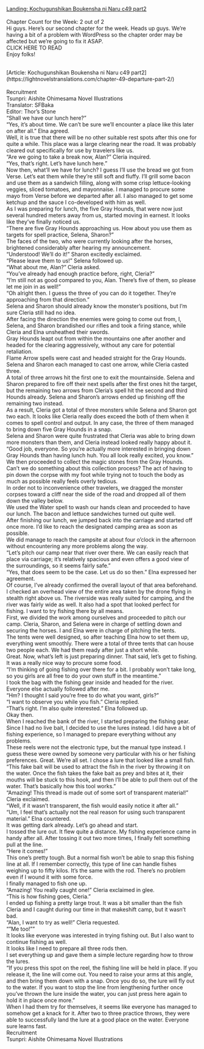 [Landing: Kochugunshikan Boukensha ni Naru c49 part2](https://lightnovelstranslations.com/galactic-navy-officer-chapter-49-part-2/)
<br/><br/>
Chapter Count for the Week: 2 out of 2<br/>
Hi guys. Here’s our second chapter for the week. Heads up guys. We’re having a bit of a problem with WordPress so the chapter order may be affected but we’re going to fix it ASAP.  <br/>
CLICK HERE TO READ<br/>
Enjoy folks!<br/>

<br/>
[Article: Kochugunshikan Boukensha ni Naru c49 part2](https://lightnovelstranslations.com/chapter-49-departure-part-2/)
<br/><br/>
Recruitment<br/>
Tsunpri: Aishite Ohimesama Novel Illustrations<br/>
 Translator: SFBaka <br/>
 Editor: Thor’s Stone <br/>
“Shall we have our lunch here?”<br/>
“Yes, it’s about time. We can’t be sure we’ll encounter a place like this later on after all.” Elna agreed.<br/>
Well, it is true that there will be no other suitable rest spots after this one for quite a while. This place was a large clearing near the road. It was probably cleared out specifically for use by travelers like us.<br/>
“Are we going to take a break now, Alan?” Cleria inquired.<br/>
“Yes, that’s right. Let’s have lunch here.”<br/>
Now then, what’ll we have for lunch? I guess I’ll use the bread we got from Verse. Let’s eat them while they’re still soft and fluffy. I’ll grill some bacon and use them as a sandwich filling, along with some crisp lettuce-looking veggies, sliced tomatoes, and mayonnaise. I managed to procure some mayo from Verse before we departed after all. I also managed to get some ketchup and the sauce I co-developed with him as well.<br/>
As I was preparing for lunch, the five Gray Hounds, that were now just several hundred meters away from us, started moving in earnest. It looks like they’ve finally noticed us.<br/>
“There are five Gray Hounds approaching us. How about you use them as targets for spell practice, Selena, Sharon?”<br/>
The faces of the two, who were currently looking after the horses, brightened considerably after hearing my announcement.<br/>
“Understood! We’ll do it!” Sharon excitedly exclaimed.<br/>
“Please leave them to us!” Selena followed up.<br/>
“What about me, Alan?” Cleria asked.<br/>
“You’ve already had enough practice before, right, Cleria?”<br/>
“I’m still not as good compared to you, Alan. There’s five of them, so please let me join in as well!”<br/>
“Oh alright then. I guess the three of you can do it together. They’re approaching from that direction.”<br/>
Selena and Sharon should already know the monster’s positions, but I’m sure Cleria still had no idea.<br/>
After facing the direction the enemies were going to come out from, I, Selena, and Sharon brandished our rifles and took a firing stance, while Cleria and Elna unsheathed their swords.<br/>
Gray Hounds leapt out from within the mountains one after another and headed for the clearing aggressively, without any care for potential retaliation.<br/>
Flame Arrow spells were cast and headed straight for the Gray Hounds. Selena and Sharon each managed to cast one arrow, while Cleria casted three.<br/>
A total of three arrows hit the first one to exit the mountainside. Selena and Sharon prepared to fire off their next spells after the first ones hit the target, but the remaining two arrows from Cleria’s spell hit the second and third Hounds already. Selena and Sharon’s arrows ended up finishing off the remaining two instead.<br/>
As a result, Cleria got a total of three monsters while Selena and Sharon got two each. It looks like Cleria really does exceed the both of them when it comes to spell control and output. In any case, the three of them managed to bring down five Gray Hounds in a snap.<br/>
Selena and Sharon were quite frustrated that Cleria was able to bring down more monsters than them, and Cleria instead looked really happy about it.<br/>
“Good job, everyone. So you’re actually more interested in bringing down Gray Hounds than having lunch huh. You all look really excited, you know.”<br/>
We then proceeded to collect the magic stones from the Gray Hounds. Can’t we do something about this collection process? The act of having to pin down the corpse with my foot while trying not to touch the body as much as possible really feels overly tedious.<br/>
In order not to inconvenience other travelers, we dragged the monster corpses toward a cliff near the side of the road and dropped all of them down the valley below.<br/>
We used the Water spell to wash our hands clean and proceeded to have our lunch. The bacon and lettuce sandwiches turned out quite well.<br/>
After finishing our lunch, we jumped back into the carriage and started off once more. I’d like to reach the designated camping area as soon as possible.<br/>
We did manage to reach the campsite at about four o’clock in the afternoon without encountering any more problems along the way.<br/>
“Let’s pitch our camp near that river over there. We can easily reach that place via carriage; it’s relatively spacious and even offers a good view of the surroundings, so it seems fairly safe.”<br/>
“Yes, that does seem to be the case. Let us do so then.” Elna expressed her agreement.<br/>
Of course, I’ve already confirmed the overall layout of that area beforehand. I checked an overhead view of the entire area taken by the drone flying in stealth right above us. The riverside was really suited for camping, and the river was fairly wide as well. It also had a spot that looked perfect for fishing. I want to try fishing there by all means.<br/>
First, we divided the work among ourselves and proceeded to pitch our camp. Cleria, Sharon, and Selena were in charge of settling down and securing the horses. I and Elna were in charge of pitching the tents.<br/>
The tents were well designed, so after teaching Elna how to set them up, everything went smoothly. There were a total of three tents that can house two people each. We had them ready after just a short while.<br/>
Great. Now, what’s left is just preparing dinner. That said, let’s get to fishing. It was a really nice way to procure some food.<br/>
“I’m thinking of going fishing over there for a bit. I probably won’t take long, so you girls are all free to do your own stuff in the meantime.”<br/>
I took the bag with the fishing gear inside and headed for the river. Everyone else actually followed after me.<br/>
“Hm? I thought I said you’re free to do what you want, girls?”<br/>
“I want to observe you while you fish.” Cleria replied.<br/>
“That’s right. I’m also quite interested.” Elna followed up.<br/>
Okay then.<br/>
When I reached the bank of the river, I started preparing the fishing gear. Since I had no live bait, I decided to use the lures instead. I did have a bit of fishing experience, so I managed to prepare everything without any problems.<br/>
These reels were not the electronic type, but the manual type instead. I guess these were owned by someone very particular with his or her fishing preferences. Great. We’re all set. I chose a lure that looked like a small fish.<br/>
“This fake bait will be used to attract the fish in the river by throwing it on the water. Once the fish takes the fake bait as prey and bites at it, their mouths will be stuck to this hook, and then I’ll be able to pull them out of the water. That’s basically how this tool works.”<br/>
“Amazing! This thread is made out of some sort of transparent material!” Cleria exclaimed.<br/>
“Well, if it wasn’t transparent, the fish would easily notice it after all.”<br/>
“Um, I feel that’s actually not the real reason for using such transparent material.” Elna countered.<br/>
It was getting dark already. Let’s go ahead and start.<br/>
I tossed the lure out. It flew quite a distance. My fishing experience came in handy after all. After tossing it out two more times, I finally felt something pull at the line.<br/>
“Here it comes!”<br/>
This one’s pretty tough. But a normal fish won’t be able to snap this fishing line at all. If I remember correctly, this type of line can handle fishes weighing up to fifty kilos. It’s the same with the rod. There’s no problem even if I wound it with some force.<br/>
I finally managed to fish one up.<br/>
“Amazing! You really caught one!” Cleria exclaimed in glee.<br/>
“This is how fishing goes, Cleria.”<br/>
I ended up fishing a pretty large trout. It was a bit smaller than the fish Cleria and I caught during our time in that makeshift camp, but it wasn’t bad.<br/>
“Alan, I want to try as well!” Cleria requested.<br/>
“”Me too!””<br/>
It looks like everyone was interested in trying fishing out. But I also want to continue fishing as well.<br/>
It looks like I need to prepare all three rods then.<br/>
I set everything up and gave them a simple lecture regarding how to throw the lures.<br/>
“If you press this spot on the reel, the fishing line will be held in place. If you release it, the line will come out. You need to raise your arms at this angle, and then bring them down with a snap. Once you do so, the lure will fly out to the water. If you want to stop the line from lengthening further once you’ve thrown the lure inside the water, you can just press here again to hold it in place once more.”<br/>
When I had them try for themselves, it seems like everyone has managed to somehow get a knack for it. After two to three practice throws, they were able to successfully land the lure at a good place on the water. Everyone sure learns fast.<br/>
Recruitment<br/>
Tsunpri: Aishite Ohimesama Novel Illustrations<br/>
